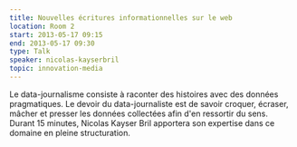 ```yaml
---
title: Nouvelles écritures informationnelles sur le web
location: Room 2
start: 2013-05-17 09:15
end: 2013-05-17 09:30
type: Talk
speaker: nicolas-kayserbril
topic: innovation-media
---
```


Le data-journalisme consiste à raconter des histoires avec des données pragmatiques. Le devoir du data-journaliste est de savoir croquer, écraser, mâcher et presser les données collectées afin d'en ressortir du sens. Durant 15 minutes, Nicolas Kayser Bril apportera son expertise dans ce domaine en pleine structuration. 
